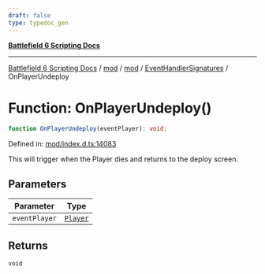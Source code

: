 ```yaml
---
draft: false
type: typedoc_gen
---
```


[**Battlefield 6 Scripting Docs**](../../../../_index.md)

***

[Battlefield 6 Scripting Docs](../../../../_index.md) / [mod](../../../_index.md) / [mod](../../_index.md) / [EventHandlerSignatures](../_index.md) / OnPlayerUndeploy

# Function: OnPlayerUndeploy()

```ts
function OnPlayerUndeploy(eventPlayer): void;
```

Defined in: [mod/index.d.ts:14083](https://github.com/battlefield-portal-community/portal-docs/blob/6d87e21c5922a3efb03c634dbe98e5fe6e797672/generators/santiago/mod/index.d.ts#L14083)

This will trigger when the Player dies and returns to the deploy screen.

## Parameters

| Parameter | Type |
| ------ | ------ |
| `eventPlayer` | [`Player`](../../Player/_index.md) |

## Returns

`void`
